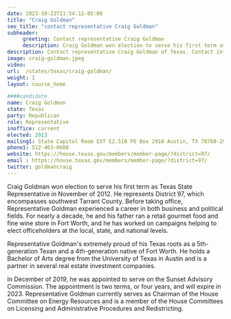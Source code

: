```yaml
---
date: 2023-10-22T11:54:12-05:00
title: "Craig Goldman"
seo_title: "contact representative Craig Goldman"
subheader:
     greeting: Contact representative Craig Goldman
     description: Craig Goldman won election to serve his first term as Texas State Representative in November of 2012. He represents District 97, which encompasses southwest Tarrant County.
description: Contact representative Craig Goldman of Texas. Contact information for Craig Goldman includes email address, phone number, and mailing address.
image: craig-goldman.jpeg
video:
url:  /states/texas/craig-goldman/
weight: 1
layout: course_home

####candidate
name: Craig Goldman
state: Texas
party: Republican
role: Representative
inoffice: current
elected: 2013
mailing1: State Capitol Room EXT E2.510 PO Box 2910 Austin, TX 78768-2910
phone1: 512-463-0608
website: https://house.texas.gov/members/member-page/?district=97/
email : https://house.texas.gov/members/member-page/?district=97/
twitter: goldmancraig
---
```


Craig Goldman won election to serve his first term as Texas State Representative in November of 2012. He represents District 97, which encompasses southwest Tarrant County. Before taking office, Representative Goldman experienced a career in both business and political fields. For nearly a decade, he and his father ran a retail gourmet food and fine wine store in Fort Worth, and he has worked on campaigns helping to elect officeholders at the local, state, and national levels.

Representative Goldman's extremely proud of his Texas roots as a 5th-generation Texan and a 4th-generation native of Fort Worth. He holds a Bachelor of Arts degree from the University of Texas in Austin and is a partner in several real estate investment companies.

In December of 2019, he was appointed to serve on the Sunset Advisory Commission. The appointment is two terms, or four years, and will expire in 2023. Representative Goldman currently serves as Chairman of the House Committee on Energy Resources and is a member of the House Committees on Licensing and Administrative Procedures and Redistricting.
